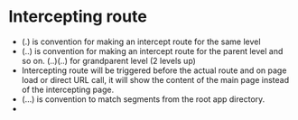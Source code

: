 # Intercepting route

- (.) is convention for making an intercept route for the same level
- (..) is convention for making an intercept route for the parent level and so on. (..)(..) for grandparent level (2 levels up)
- Intercepting route will be triggered before the actual route and on page load or direct URL call, it will show the
  content of the main page instead of the intercepting page.
- (...) is convention to match segments from the root app directory.
- 